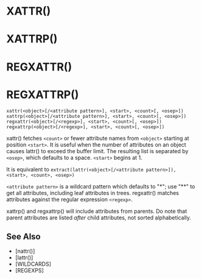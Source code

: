 # XATTR()
# XATTRP()
# REGXATTR()
# REGXATTRP()
`xattr(<object>[/<attribute pattern>], <start>, <count>[, <osep>])`
`xattrp(<object>[/<attribute pattern>], <start>, <count>[, <osep>])`
`regxattr(<object>[/<regexp>], <start>, <count>[, <osep>])`
`regxattrp(<object>[/<regexp>], <start>, <count>[, <osep>])`

  xattr() fetches `<count>` or fewer attribute names from `<object>` starting at position `<start>`. It is useful when the number of attributes on an object causes lattr() to exceed the buffer limit. The resulting list is separated by `<osep>`, which defaults to a space. `<start>` begins at 1.

  It is equivalent to
`extract(lattr(<object>[/<attribute pattern>]), <start>, <count>, <osep>)`

  `<attribute pattern>` is a wildcard pattern which defaults to "*"; use "**" to get all attributes, including leaf attributes in trees. regxattr() matches attributes against the regular expression `<regexp>`.

  xattrp() and regxattrp() will include attributes from parents. Do note that parent attributes are listed _after_ child attributes, not sorted alphabetically.


## See Also
- [nattr()]
- [lattr()]
- [WILDCARDS]
- [REGEXPS]

